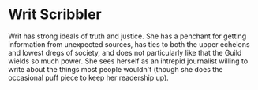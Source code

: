# Writ Scribbler

Writ has strong ideals of truth and justice.
She has a penchant for getting information from unexpected sources, has ties to both the upper echelons and lowest dregs of society, and does not particularly like that the Guild wields so much power.
She sees herself as an intrepid journalist willing to write about the things most people wouldn't (though she does the occasional puff piece to keep her readership up).
